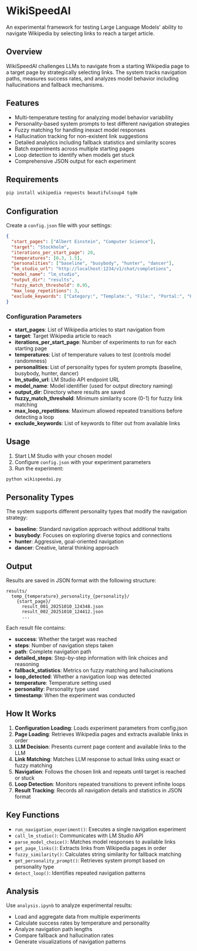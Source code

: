 # WikiSpeedAI

An experimental framework for testing Large Language Models' ability to navigate Wikipedia by selecting links to reach a target article.

## Overview

WikiSpeedAI challenges LLMs to navigate from a starting Wikipedia page to a target page by strategically selecting links. The system tracks navigation paths, measures success rates, and analyzes model behavior including hallucinations and fallback mechanisms.

## Features

- Multi-temperature testing for analyzing model behavior variability
- Personality-based system prompts to test different navigation strategies
- Fuzzy matching for handling inexact model responses
- Hallucination tracking for non-existent link suggestions
- Detailed analytics including fallback statistics and similarity scores
- Batch experiments across multiple starting pages
- Loop detection to identify when models get stuck
- Comprehensive JSON output for each experiment

## Requirements

```bash
pip install wikipedia requests beautifulsoup4 tqdm
```

## Configuration

Create a `config.json` file with your settings:

```json
{
  "start_pages": ["Albert Einstein", "Computer Science"],
  "target": "Stockholm",
  "iterations_per_start_page": 20,
  "temperatures": [0.3, 1.5],
  "personalities": ["baseline", "busybody", "hunter", "dancer"],
  "lm_studio_url": "http://localhost:1234/v1/chat/completions",
  "model_name": "lm_studio",
  "output_dir": "results",
  "fuzzy_match_threshold": 0.95,
  "max_loop_repetitions": 3,
  "exclude_keywords": ["Category:", "Template:", "File:", "Portal:", "Help:", "Wikipedia:", "Talk:", "Special"]
}
```

### Configuration Parameters

- **start_pages**: List of Wikipedia articles to start navigation from
- **target**: Target Wikipedia article to reach
- **iterations_per_start_page**: Number of experiments to run for each starting page
- **temperatures**: List of temperature values to test (controls model randomness)
- **personalities**: List of personality types for system prompts (baseline, busybody, hunter, dancer)
- **lm_studio_url**: LM Studio API endpoint URL
- **model_name**: Model identifier (used for output directory naming)
- **output_dir**: Directory where results are saved
- **fuzzy_match_threshold**: Minimum similarity score (0-1) for fuzzy link matching
- **max_loop_repetitions**: Maximum allowed repeated transitions before detecting a loop
- **exclude_keywords**: List of keywords to filter out from available links

## Usage

1. Start LM Studio with your chosen model
2. Configure `config.json` with your experiment parameters
3. Run the experiment:

```bash
python wikispeedai.py
```

## Personality Types

The system supports different personality types that modify the navigation strategy:

- **baseline**: Standard navigation approach without additional traits
- **busybody**: Focuses on exploring diverse topics and connections
- **hunter**: Aggressive, goal-oriented navigation
- **dancer**: Creative, lateral thinking approach

## Output

Results are saved in JSON format with the following structure:

```
results/
  temp_{temperature}_personality_{personality}/
    {start_page}/
      result_001_20251010_124348.json
      result_002_20251010_124412.json
      ...
```

Each result file contains:

- **success**: Whether the target was reached
- **steps**: Number of navigation steps taken
- **path**: Complete navigation path
- **detailed_steps**: Step-by-step information with link choices and reasoning
- **fallback_statistics**: Metrics on fuzzy matching and hallucinations
- **loop_detected**: Whether a navigation loop was detected
- **temperature**: Temperature setting used
- **personality**: Personality type used
- **timestamp**: When the experiment was conducted

## How It Works

1. **Configuration Loading**: Loads experiment parameters from config.json
2. **Page Loading**: Retrieves Wikipedia pages and extracts available links in order
3. **LLM Decision**: Presents current page content and available links to the LLM
4. **Link Matching**: Matches LLM response to actual links using exact or fuzzy matching
5. **Navigation**: Follows the chosen link and repeats until target is reached or stuck
6. **Loop Detection**: Monitors repeated transitions to prevent infinite loops
7. **Result Tracking**: Records all navigation details and statistics in JSON format

## Key Functions

- `run_navigation_experiment()`: Executes a single navigation experiment
- `call_lm_studio()`: Communicates with LM Studio API
- `parse_model_choice()`: Matches model responses to available links
- `get_page_links()`: Extracts links from Wikipedia pages in order
- `fuzzy_similarity()`: Calculates string similarity for fallback matching
- `get_personality_prompt()`: Retrieves system prompt based on personality type
- `detect_loop()`: Identifies repeated navigation patterns

## Analysis

Use `analysis.ipynb` to analyze experimental results:

- Load and aggregate data from multiple experiments
- Calculate success rates by temperature and personality
- Analyze navigation path lengths
- Compare fallback and hallucination rates
- Generate visualizations of navigation patterns

